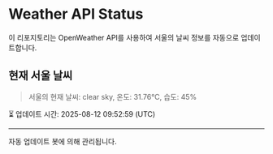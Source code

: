 
# Weather API Status

이 리포지토리는 OpenWeather API를 사용하여 서울의 날씨 정보를 자동으로 업데이트합니다.

## 현재 서울 날씨
> 서울의 현재 날씨: clear sky, 온도: 31.76°C, 습도: 45%

⏳ 업데이트 시간: 2025-08-12 09:52:59 (UTC)

---
자동 업데이트 봇에 의해 관리됩니다.
